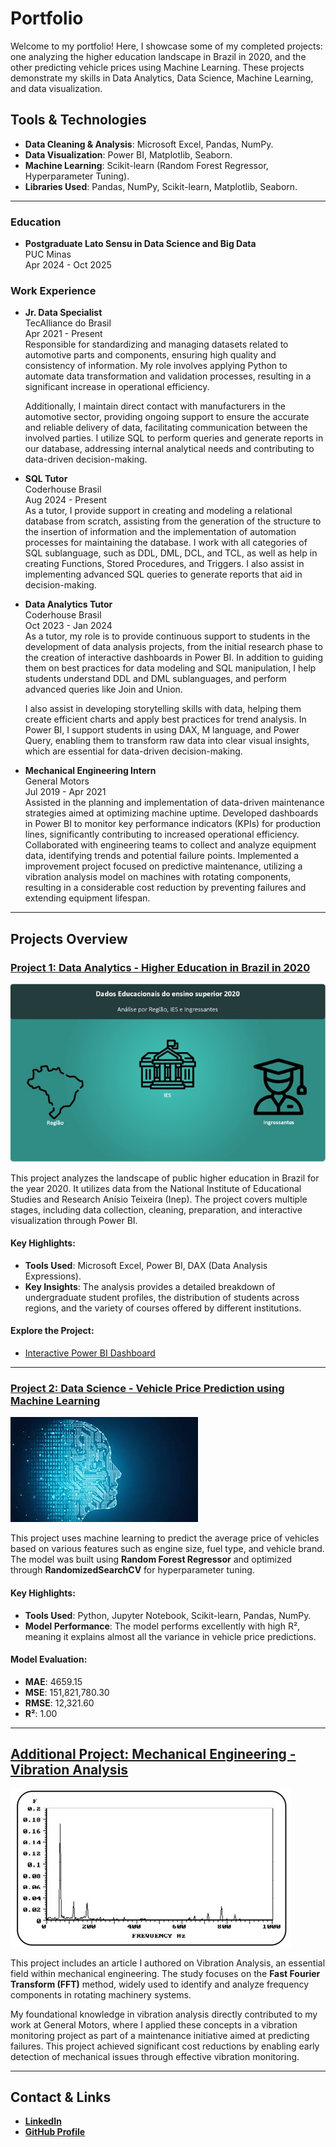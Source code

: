 # Portfolio

Welcome to my portfolio! Here, I showcase some of my completed projects: one analyzing the higher education landscape in Brazil in 2020, and the other predicting vehicle prices using Machine Learning. These projects demonstrate my skills in Data Analytics, Data Science, Machine Learning, and data visualization.

## Tools & Technologies

- **Data Cleaning & Analysis**: Microsoft Excel, Pandas, NumPy.
- **Data Visualization**: Power BI, Matplotlib, Seaborn.
- **Machine Learning**: Scikit-learn (Random Forest Regressor, Hyperparameter Tuning).
- **Libraries Used**: Pandas, NumPy, Scikit-learn, Matplotlib, Seaborn.
  
---

### Education
- **Postgraduate Lato Sensu in Data Science and Big Data**  
  PUC Minas  
  Apr 2024 - Oct 2025

### Work Experience

- **Jr. Data Specialist**  
  TecAlliance do Brasil  
  Apr 2021 - Present  
  Responsible for standardizing and managing datasets related to automotive parts and components, ensuring high quality and consistency of      information. My role involves applying Python to automate data transformation and validation processes, resulting in a significant increase   in operational efficiency.

  Additionally, I maintain direct contact with manufacturers in the automotive sector, providing ongoing support to ensure the accurate and     reliable delivery of data, facilitating communication between the involved parties. I utilize SQL to perform queries and generate reports     in our database, addressing internal analytical needs and contributing to data-driven decision-making.

- **SQL Tutor**  
  Coderhouse Brasil  
  Aug 2024 - Present  
  As a tutor, I provide support in creating and modeling a relational database from scratch, assisting from the generation of the structure     to the insertion of information and the implementation of automation processes for maintaining the database. I work with all categories of    SQL sublanguage, such as DDL, DML, DCL, and TCL, as well as help in creating Functions, Stored Procedures, and Triggers. I also assist in     implementing advanced SQL queries to generate reports that aid in decision-making.

- **Data Analytics Tutor**  
  Coderhouse Brasil  
  Oct 2023 - Jan 2024  
  As a tutor, my role is to provide continuous support to students in the development of data analysis projects, from the initial research      phase to the creation of interactive dashboards in Power BI. In addition to guiding them on best practices for data modeling and SQL          manipulation, I help students understand DDL and DML sublanguages, and perform advanced queries like Join and Union.

  I also assist in developing storytelling skills with data, helping them create efficient charts and apply best practices for trend            analysis. In Power BI, I support students in using DAX, M language, and Power Query, enabling them to transform raw data into clear visual    insights, which are essential for data-driven decision-making.

- **Mechanical Engineering Intern**  
  General Motors  
  Jul 2019 - Apr 2021  
  Assisted in the planning and implementation of data-driven maintenance strategies aimed at optimizing machine uptime.
  Developed dashboards in Power BI to monitor key performance indicators (KPIs) for production lines, significantly contributing to increased   operational efficiency.
  Collaborated with engineering teams to collect and analyze equipment data, identifying trends and potential failure points.
  Implemented a improvement project focused on predictive maintenance, utilizing a vibration analysis model on machines with rotating           components, resulting in a considerable cost reduction by preventing failures and extending equipment lifespan.

---

## Projects Overview

### [Project 1: Data Analytics - Higher Education in Brazil in 2020](https://github.com/Gustavo-Saffiotti/Data_Analytics)

![](Menu.jpg)

This project analyzes the landscape of public higher education in Brazil for the year 2020. It utilizes data from the National Institute of Educational Studies and Research Anísio Teixeira (Inep). The project covers multiple stages, including data collection, cleaning, preparation, and interactive visualization through Power BI.

#### Key Highlights:
- **Tools Used**: Microsoft Excel, Power BI, DAX (Data Analysis Expressions).
- **Key Insights**: The analysis provides a detailed breakdown of undergraduate student profiles, the distribution of students across regions, and the variety of courses offered by different institutions.

#### Explore the Project:
- [Interactive Power BI Dashboard](https://app.powerbi.com/view?r=eyJrIjoiOTcxMjBmN2YtZWFhNS00YzA4LWE2NzEtNzRmZGQ3OWY5ZmE5IiwidCI6IjJkM2IxMDY0LTc1MDEtNDQ0NC04MzRlLTI2YmI2NjNkMzhmZSJ9&pageName=ReportSectione93835085c205b6e0c94)


---

### [Project 2: Data Science - Vehicle Price Prediction using Machine Learning](https://github.com/Gustavo-Saffiotti/Data_Science)

![](Machine_Learning_Image.jfif)

This project uses machine learning to predict the average price of vehicles based on various features such as engine size, fuel type, and vehicle brand. The model was built using **Random Forest Regressor** and optimized through **RandomizedSearchCV** for hyperparameter tuning.

#### Key Highlights:
- **Tools Used**: Python, Jupyter Notebook, Scikit-learn, Pandas, NumPy.
- **Model Performance**: The model performs excellently with high R², meaning it explains almost all the variance in vehicle price predictions.

#### Model Evaluation:
- **MAE**: 4659.15
- **MSE**: 151,821,780.30
- **RMSE**: 12,321.60
- **R²**: 1.00
 

---
## [Additional Project: Mechanical Engineering - Vibration Analysis](https://github.com/Gustavo-Saffiotti/Vibration-Analysis)

![](spectrum.jpg)

This project includes an article I authored on Vibration Analysis, an essential field within mechanical engineering. The study focuses on the **Fast Fourier Transform (FFT)** method, widely used to identify and analyze frequency components in rotating machinery systems.

My foundational knowledge in vibration analysis directly contributed to my work at General Motors, where I applied these concepts in a vibration monitoring project as part of a maintenance initiative aimed at predicting failures. This project achieved significant cost reductions by enabling early detection of mechanical issues through effective vibration monitoring.



---

## Contact & Links

- **[LinkedIn](https://www.linkedin.com/in/gustavo-maldonado-saffiotti)**
- **[GitHub Profile](https://github.com/Gustavo-Saffiotti)**
